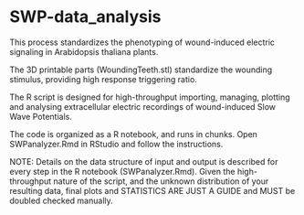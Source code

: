 # SWP-data_analysis
This process standardizes the phenotyping of wound-induced electric signaling in Arabidopsis thaliana plants.

The 3D printable parts (WoundingTeeth.stl) standardize the wounding stimulus, providing high response triggering ratio.

The R script is designed for high-throughput importing, managing, plotting and analysing extracellular electric recordings of wound-induced Slow Wave Potentials.

The code is organized as a R notebook, and runs in chunks. 
Open SWPanalyzer.Rmd in RStudio and follow the instructions.

NOTE:
Details on the data structure of input and output is described for every step in the R notebook (SWPanalyzer.Rmd). 
Given the high-throughput nature of the script, and the unknown distribution of your resulting data, final plots and STATISTICS ARE JUST A GUIDE and MUST be doubled checked manually.

